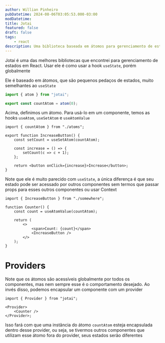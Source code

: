 ```yaml
---
author: Willian Pinheiro
pubDatetime: 2024-08-06T03:05:53.000-03:00
modDatetime:
title: Jotai
featured: false
draft: false
tags:
    - react
description: Uma biblioteca baseada em átomos para gerenciamento de estados em React
---
```


Jotai é uma das melhores bibliotecas que encontrei para gerenciamento de estados em React. Usar ele
é como usar a hook `useState`, porém globalmente

Ele é baseado em átomos, que são pequenos pedaços de estados, muito semelhantes ao `useState`

```ts
import { atom } from "jotai";

export const countAtom = atom(0);
```

Acima, definimos um átomo. Para usá-lo em um componente, temos as hooks `useAtom`, `useSetAtom` e `useAtomValue`

```tsx
import { countAtom } from "./atoms";

export function IncreaseButton() {
	const setCount = useSetAtom(countAtom);

	const increase = () => {
		setCount(c => c + 1);
	};

	return <button onClick={increase}>Increase</button>;
}
```

Note que ele é muito parecido com `useState`, a única diferença é que seu estado pode ser acessado por outros componentes sem termos que passar props para esses outros componentes ou usar Context

```tsx
import { IncreaseButton } from "./somewhere";

function Counter() {
	const count = useAtomValue(countAtom);

	return (
		<>
			<span>Count: {count}</span>
			<IncreaseButton />
		</>
	);
}
```

# Providers

Note que os átomos são acessíveis globalmente por todos os componentes, mas nem sempre esse é o comportamento desejado. Ao invés disso, podemos encapsular um componente com um provider

```tsx
import { Provider } from "jotai";

<Provider>
	<Counter />
</Provider>;
```

Isso fará com que uma instância do átomo `countAtom` esteja encapsulada dentro desse provider, ou seja, se tivermos outros componentes que utilizam esse átomo fora do provider, seus estados serão diferentes
